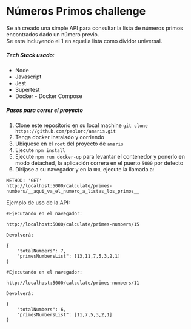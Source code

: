 # Números Primos challenge

Se ah creado una simple API para consultar la lista de números primos encontrados dado un número previo. 
<br>
Se esta incluyendo el 1 en aquella lista como dividor universal.
##### Tech Stack usado:
- Node 
- Javascript
- Jest
- Supertest
- Docker - Docker Compose

##### Pasos para correr el proyecto
1. Clone este repositorio en su local machine `git clone https://github.com/paolorc/amaris.git`
1. Tenga docker instalado y corriendo
1. Ubiquese en el `root` del proyecto de `amaris`
1. Ejecute `npm install`
1. Ejecute `npm run docker-up` para levantar el contenedor y ponerlo en modo detached, la aplicación correra en el puerto `5000` por defecto
1. Dirijase a su navegador y en la `URL` ejecute la llamada a:
```
METHOD: 'GET'
http://localhost:5000/calculate/primes-numbers/__aqui_va_el_numero_a_listas_los_primos__
```

Ejemplo de uso de la API:

```
#Ejecutando en el navegador:

http://localhost:5000/calculate/primes-numbers/15

Devolverá: 

{
    "totalNumbers": 7,
    "primesNumbersList": [13,11,7,5,3,2,1]
}
```

```
#Ejecutando en el navegador:

http://localhost:5000/calculate/primes-numbers/11

Devolverá: 

{
    "totalNumbers": 6,
    "primesNumbersList": [11,7,5,3,2,1]
}
```

